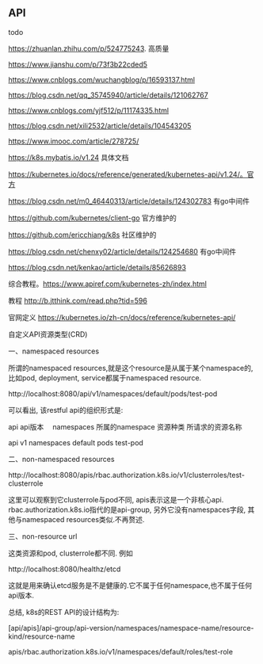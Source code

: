## API



todo

https://zhuanlan.zhihu.com/p/524775243.  高质量



https://www.jianshu.com/p/73f3b22cded5

https://www.cnblogs.com/wuchangblog/p/16593137.html

https://blog.csdn.net/qq_35745940/article/details/121062767

https://www.cnblogs.com/yjf512/p/11174335.html

https://blog.csdn.net/xili2532/article/details/104543205

https://www.imooc.com/article/278725/

https://k8s.mybatis.io/v1.24 具体文档

https://kubernetes.io/docs/reference/generated/kubernetes-api/v1.24/。官方

https://blog.csdn.net/m0_46440313/article/details/124302783  有go中间件

https://github.com/kubernetes/client-go 官方维护的

https://github.com/ericchiang/k8s 社区维护的

https://blog.csdn.net/chenxy02/article/details/124254680 有go中间件

https://blog.csdn.net/kenkao/article/details/85626893



综合教程。https://www.apiref.com/kubernetes-zh/index.html



教程 http://b.jtthink.com/read.php?tid=596



官网定义 https://kubernetes.io/zh-cn/docs/reference/kubernetes-api/



 自定义API资源类型(CRD)



一、namespaced resources

所谓的namespaced resources,就是这个resource是从属于某个namespace的, 比如pod, deployment, service都属于namespaced resource.

http://localhost:8080/api/v1/namespaces/default/pods/test-pod

可以看出, 该restful api的组织形式是:

api api版本　 namespaces 所属的namespace 资源种类 所请求的资源名称

api v1 namespaces default pods test-pod

二、non-namespaced resources

http://localhost:8080/apis/rbac.authorization.k8s.io/v1/clusterroles/test-clusterrole

这里可以观察到它clusterrole与pod不同, apis表示这是一个非核心api. rbac.authorization.k8s.io指代的是api-group, 另外它没有namespaces字段, 其他与namespaced resources类似.不再赘述.

三、non-resource url

这类资源和pod, clusterrole都不同. 例如

http://localhost:8080/healthz/etcd

这就是用来确认etcd服务是不是健康的.它不属于任何namespace,也不属于任何api版本.

总结, k8s的REST API的设计结构为:

[api/apis]/api-group/api-version/namespaces/namespace-name/resource-kind/resource-name

apis/rbac.authorization.k8s.io/v1/namespaces/default/roles/test-role